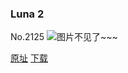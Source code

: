 ### Luna 2
No.2125
![图片不见了~~~](https://imgs.xkcd.com/comics/luna_2.png)

[原址](https://xkcd.com//2125) [下载](https://imgs.xkcd.com/comics/luna_2.png)

